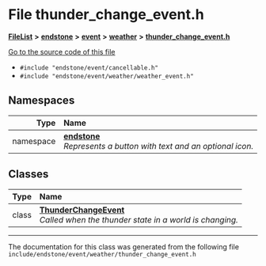 

# File thunder\_change\_event.h



[**FileList**](files.md) **>** [**endstone**](dir_6cf277b678674f97c7a2b6b3b2447b33.md) **>** [**event**](dir_f1d783c0ad83ee143d16e768ebca51c8.md) **>** [**weather**](dir_7fcf87d2683114df01ea446fea23c187.md) **>** [**thunder\_change\_event.h**](thunder__change__event_8h.md)

[Go to the source code of this file](thunder__change__event_8h_source.md)



* `#include "endstone/event/cancellable.h"`
* `#include "endstone/event/weather/weather_event.h"`













## Namespaces

| Type | Name |
| ---: | :--- |
| namespace | [**endstone**](namespaceendstone.md) <br>_Represents a button with text and an optional icon._  |


## Classes

| Type | Name |
| ---: | :--- |
| class | [**ThunderChangeEvent**](classendstone_1_1ThunderChangeEvent.md) <br>_Called when the thunder state in a world is changing._  |



















































------------------------------
The documentation for this class was generated from the following file `include/endstone/event/weather/thunder_change_event.h`

